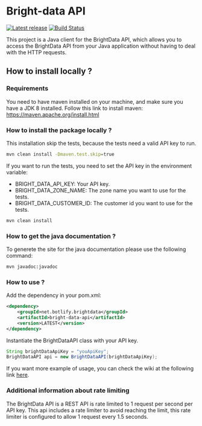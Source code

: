 # Bright-data API

[![Latest release](https://img.shields.io/github/release/botlify-net/bright-data-api.svg)](https://github.com/botlify-io/bright-data-api/releases/latest)
[![Build Status](https://github.com/botlify-net/bright-data-api/workflows/Java%20CI/badge.svg?branch=master)](https://github.com/botlify-io/guava/bright-data-api/actions)

This project is a Java client for the BrightData API, which allows you to access the
BrightData API from your Java application without having to deal with the HTTP requests.

## How to install locally ?

### Requirements

You need to have maven installed on your machine, and make sure you have a JDK 8 installed.
Follow this link to install maven: https://maven.apache.org/install.html

### How to install the package locally ?

This installation skip the tests, because the tests need a valid API key to run.
```bash
mvn clean install -Dmaven.test.skip=true
```

If you want to run the tests, you need to set the API key in the environment variable:
- BRIGHT_DATA_API_KEY: Your API key.
- BRIGHT_DATA_ZONE_NAME: The zone name you want to use for the tests.
- BRIGHT_DATA_CUSTOMER_ID: The customer id you want to use for the tests.

```bash
mvn clean install
```

### How to get the java documentation ?

To generete the site for the java documentation please use the following command:
```bash
mvn javadoc:javadoc
```

### How to use ?

Add the dependency in your pom.xml:
```xml
<dependency>
    <groupId>net.botlify.brightdata</groupId>
    <artifactId>bright-data-api</artifactId>
    <version>LATEST</version>
</dependency>
```

Instantiate the BrightDataAPI class with your API key.
```java
String brightDataApiKey = "youApiKey";
BrightDataAPI api = new BrightDataAPI(brightDataApiKey);
```

If you want more example of usage, you can check the wiki at the following link
<a href="https://github.com/botlify-io/bright-data-api/wiki">here</a>.

### Additional information about rate limiting

The BrightData API is a REST API is rate limited to 1 request per second per API key.
This api includes a rate limiter to avoid reaching the limit, this rate limiter is configured to allow 1 request
every 1.5 seconds.